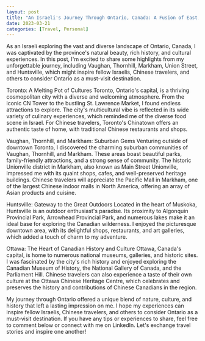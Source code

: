 ```yaml
---
layout: post
title: "An Israeli's Journey Through Ontario, Canada: A Fusion of East, West, and Unforgettable Experiences"
date: 2023-03-21
categories: [Travel, Personal]
---
```


As an Israeli exploring the vast and diverse landscape of Ontario, Canada, I was captivated by the province's natural beauty, rich history, and cultural experiences. In this post, I'm excited to share some highlights from my unforgettable journey, including Vaughan, Thornhill, Markham, Union Street, and Huntsville, which might inspire fellow Israelis, Chinese travelers, and others to consider Ontario as a must-visit destination.

Toronto: A Melting Pot of Cultures
Toronto, Ontario's capital, is a thriving cosmopolitan city with a diverse and welcoming atmosphere. From the iconic CN Tower to the bustling St. Lawrence Market, I found endless attractions to explore. The city's multicultural vibe is reflected in its wide variety of culinary experiences, which reminded me of the diverse food scene in Israel. For Chinese travelers, Toronto's Chinatown offers an authentic taste of home, with traditional Chinese restaurants and shops.

Vaughan, Thornhill, and Markham: Suburban Gems
Venturing outside of downtown Toronto, I discovered the charming suburban communities of Vaughan, Thornhill, and Markham. These areas boast beautiful parks, family-friendly attractions, and a strong sense of community. The historic Unionville district in Markham, also known as Main Street Unionville, impressed me with its quaint shops, cafes, and well-preserved heritage buildings. Chinese travelers will appreciate the Pacific Mall in Markham, one of the largest Chinese indoor malls in North America, offering an array of Asian products and cuisine.

Huntsville: Gateway to the Great Outdoors
Located in the heart of Muskoka, Huntsville is an outdoor enthusiast's paradise. Its proximity to Algonquin Provincial Park, Arrowhead Provincial Park, and numerous lakes make it an ideal base for exploring the Canadian wilderness. I enjoyed the picturesque downtown area, with its delightful shops, restaurants, and art galleries, which added a touch of charm to my adventure.

Ottawa: The Heart of Canadian History and Culture
Ottawa, Canada's capital, is home to numerous national museums, galleries, and historic sites. I was fascinated by the city's rich history and enjoyed exploring the Canadian Museum of History, the National Gallery of Canada, and the Parliament Hill. Chinese travelers can also experience a taste of their own culture at the Ottawa Chinese Heritage Centre, which celebrates and preserves the history and contributions of Chinese Canadians in the region.

My journey through Ontario offered a unique blend of nature, culture, and history that left a lasting impression on me. I hope my experiences can inspire fellow Israelis, Chinese travelers, and others to consider Ontario as a must-visit destination. If you have any tips or experiences to share, feel free to comment below or connect with me on LinkedIn. Let's exchange travel stories and inspire one another!